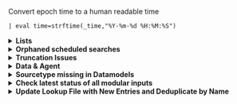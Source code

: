 Convert epoch time to a human readable time
```
| eval time=strftime(_time,"%Y-%m-%d %H:%M:%S")
```

<details>
<summary><b>Lists</b></summary>

List Saved Searches
```
| rest /servicesNS/-/-/saved/searches splunk_server=local 
| table title search
```

List All App Alerts
```
| rest/servicesNS/-/-/saved/searches 
| search alert.track=1 
| fields title description search disabled triggered_alert_count actions action.script.filename alert.severity cron_schedule
```

List Search App Alerts
```
| rest/servicesNS/-/search/saved/searches
| search alert.track=1
| fields title description search disabled triggered_alert_count actions action.script.filename alert.severity cron_schedule
```
List All Indexes
```
| rest /services/data/indexes 
| table title
```

List All Indexes with SourceTypes
```
| rest /services/data/indexes 
| rename title AS index 
| join type=left index [
    | tstats count WHERE index=* BY index, sourcetype 
    | stats values(sourcetype) AS sourcetypes BY index 
  ] 
| fillnull value="No sourcetypes" sourcetypes 
| where sourcetypes != "No sourcetypes"
| eval sourcetypes=mvjoin(sourcetypes, ", ") 
| sort index 
| table index sourcetypes
```

List Splunk Clients
```
| rest /services/deployment/server/clients
| table hostname,ip,dns,utsname,splunkVersion,build
```

Metadata information for hosts across all indexes
```
| metadata type=hosts index=*
| eval firstTime=strftime(firstTime, "%Y-%m-%d %H:%M:%S"), lastTime=strftime(lastTime, "%Y-%m-%d %H:%M:%S")
| table host,totalCount,firstTime lastTime
| sort -totalCount
```

List of sourcetypes in index(es)
```
| tstats count as totalCount min(_time) as start_date, max(_time) as end_date, max(_indextime) as recent_date dc(host) as hosts where index=* sourcetype=* by index, sourcetype
| convert timeformat="%Y/%m/%d %H:%M:%S" ctime(start_date)
| convert timeformat="%Y/%m/%d %H:%M:%S" ctime(end_date)
| convert timeformat="%Y/%m/%d %H:%M:%S" ctime(recent_date)
| table index sourcetype start_date end_date recent_date hosts totalCount
```
</details>

<details>
<summary><b>Orphaned scheduled searches</b></summary>
 
```
| rest timeout=600 splunk_server=local /servicesNS/-/-/saved/searches add_orphan_field=yes count=0 
| search orphan=1 disabled=0 is_scheduled=1 
| eval status = if(disabled = 0, "enabled", "disabled") 
| fields title eai:acl.owner eai:acl.app eai:acl.sharing orphan status is_scheduled cron_schedule next_scheduled_time next_scheduled_time actions 
| rename title AS "search name" eai:acl.owner AS owner eai:acl.app AS app eai:acl.sharing AS sharing
```
</details>

<details>
<summary><b>Truncation Issues</b></summary>
 
~ 1
```
index="_internal" sourcetype=splunkd source="*splunkd.log" log_level="WARN" "Truncating" 
| rex "line length >= (?<line_length>\d+)" 
| stats values(host) as host values(data_host) as data_host count last(_raw) as common_events last(_time) as _time max(line_length) as max_line_length by data_sourcetype log_level 
| table _time host data_host data_sourcetype log_level max_line_length count common_events 
| rename data_sourcetype as sourcetype 
| eval number=max_line_length 
| eval recommeneded_truncate=max_line_length+100000 
| eval recommeneded_truncate=recommeneded_truncate-(recommeneded_truncate%100000) 
| eval recommended_config="# props.conf
 ["+sourcetype+"]
 TRUNCATE = "+recommeneded_truncate 
| table _time host data_host sourcetype log_level max_line_length recommeneded_truncate recommended_config count common_events 
| sort -count
```
~ 2
```
index=_internal sourcetype=splunkd component=LineBreakingProcessor  
| extract 
| rex "because\slimit\sof\s(?<limit>\S+).*>=\s(?<actual>\S+)" 
| stats count avg(actual) max(actual)  dc(data_source) dc(data_host) BY data_sourcetype, limit 
| eval avg(actual)=round('avg(actual)') 
| sort - count
```
</details>

<details>
<summary><b>Data & Agent</b></summary>

Find the retention period of an index
```
| rest splunk_server=splunk-idx01 /services/data/indexes
   | join type=outer title [
     | rest splunk_server=splunk-idx01 /services/data/indexes-extended
   ]
|  eval retentionInDays=frozenTimePeriodInSecs/86400
| table title retentionInDays
```
Find license usage by indexes
```
index=_internal source="*license_usage.log" type=usage idx="*" | eval MB = round(b/1048576,2) | eval st_idx = st.": ".idx | timechart span=1d sum(MB) by st_idx | addtotals
```
Missing Forwarders (5 min = 900 sec)
```
| REST /services/deployment/server/clients
| eval difInSec=now()-lastPhoneHomeTime
| eval time=strftime(lastPhoneHomeTime,"%Y-%m-%d %H:%M:%S")
| search difInSec>900
| table hostname, ip, time
```

No Data from (Agent-Based and Agent-Less) Last 4 Days
```
| tstats latest(_time) as latest where index=* earliest=-4d by host index sourcetype
| eval recent = if(latest > relative_time(now(),"-360m"),"1","0"), LastReceiptTime = strftime(latest,"%c")
| where recent=0
| sort LastReceiptTime
| eval age=now()-latest
| eval age=round((age/60/60),1)
| eval age=age."hour"
| fields - recent latest
```

No Data Received from Windows Servers (Security Logs) Last 7 Days
```
| tstats latest(_time) as latest where index!="*_" earliest=-7d by host index source sourcetype
| search source="WinEventLog:Security"
| eval recent = if(latest > relative_time(now(),"-360m"),"1","0"), LastReceiptTime = strftime(latest,"%c")
| where recent=0
| sort LastReceiptTime
| eval age=now()-latest
| eval age=round((age/60/60),1)
| eval age=age."hour"
| fields - recent latest
```

Hosts who haven't sent logs for more than 24 hours
```
| tstats latest(_time) as lastLogTime by host
| where lastLogTime < relative_time(now(), "-24h@h")
| eval time=strftime(lastLogTime,"%Y-%m-%d %H:%M:%S")
| table host time
| sort - time
```

</details>

<details>
<summary><b>Sourcetype missing in Datamodels </b></summary>
 
```
| tstats count WHERE index=* NOT index IN(sum_*, *summary, cim_*, es_*,splunkd* splunk_*) by sourcetype 
| fields - count 
| append 
[| datamodel 
| rex field=_raw "\"modelName\"\s*\:\s*\"(?<modelName>[^\"]+)\""
| fields modelName
| table modelName
| map maxsearches=40 search="tstats summariesonly=true count from datamodel=$modelName$ by sourcetype |eval modelName=\"$modelName$\""
]
| fillnull value="placeholder" modelName
| table modelName sourcetype count 
| fillnull value="nullfillerForNextCommand" count
| xyseries sourcetype modelName count
| addtotals
| fillnull value="not_in_DModel" Total
| table sourcetype Total *
| fields - "placeholder"
```
</details>

<details>
<summary><b>Check latest status of all modular inputs</b></summary> 

```
| rest /services/admin/inputstatus/ModularInputs:modular%20input%20commands splunk_server=local count=0 
| append [| rest /services/admin/inputstatus/ExecProcessor:exec%20commands splunk_server=local count=0] 
| fields inputs*
| transpose
| rex field=column "inputs(?<script>\S+)(?:\s\((?<stanza>[^\(]+)\))?\.(?<key>(exit status description)|(time closed)|(time opened))"
| eval value=coalesce('row 1', 'row 2'), stanza=coalesce(stanza, "default"), started=if(key=="time opened", value, started), stopped=if(key=="time closed", value, stopped)
| rex field=value "exited\s+with\s+code\s+(?<exit_status>\d+)"
| stats first(started) as started, first(stopped) as stopped, first(exit_status) as exit_status by script, stanza
| eval errmsg=case(exit_status=="0", null(), isnotnull(exit_status), "A script exited abnormally with exit status: "+exit_status, isnull(started) or isnotnull(stopped), "A script is in an unknown state"), ignore=if(`script_error_msg_ignore`, 1, 0)
```
</details>

<details>
<summary><b>Update Lookup File with New Entries and Deduplicate by Name</b></summary>

```
| inputlookup output.csv
| append [ <your search> ]
| dedup name
| outputlookup output.csv
```
</details>

